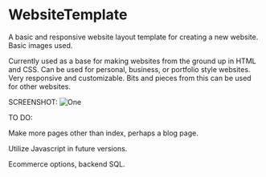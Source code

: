 # WebsiteTemplate
A basic and responsive website layout template for creating a new website. Basic images used.


Currently used as a base for making websites from the ground up in HTML and CSS. Can be used for personal, business, or portfolio style websites. Very responsive and customizable. Bits and pieces from this can be used for other websites.

SCREENSHOT:
![One](https://raw.githubusercontent.com/amvitkus/website-template/master/11.png)


TO DO:


Make more pages other than index, perhaps a blog page.


Utilize Javascript in future versions.


Ecommerce options, backend SQL.
